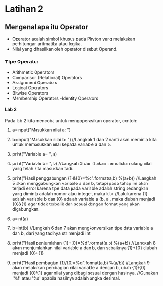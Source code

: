 # Latihan 2

## Mengenal apa itu Operator
- Operator adalah simbol khusus pada Phyton yang melakukan perhitungan aritmatika atau logika.
- Nilai yang dihasilkan oleh operator disebut Operand.

### Tipe Operator
- Arithmetic Operators
- Comparison (Relational) Operators
- Assignment Operators
- Logical Operators
- Bitwise Operators
- Membership Operators
-Identity Operators

#### Lab 2
Pada lab 2 kita mencoba untuk mengoperasikan operator, contoh:
1. a=input("Masukkan nilai a: ")
2. b=input("Masukkan nilai b: ")
//Langkah 1 dan 2 nanti akan meminta kita untuk memasukkan nilai kepada variable a dan b.
3. print("Variable a= ", a)
4. print("Variable b= ", b)
//Langkah 3 dan 4 akan menuliskan ulang nilai yang telah kita masukkan tadi.
5. print("Hasil penggabungan {1}&{0}=%d".format(a,b) %(a+b))
//Langkah 5 akan menggabungkan variable a dan b, tetapi pada tahap ini akan terjadi error karena tipe data pada variable adalah string sedangkan yang diminta adalah nomor atau integer, maka kit>
//Lalu karena {1} adalah variable b dan {0} adalah variable a (b, a), maka diubah menjadi {0}&{1} agar tidak terbalik dan sesuai dengan format yang akan digabungkan.

6. a=int(a)
7. b=int(b)
//Langkah 6 dan 7 akan mengkonversikan tipe data variable a dan b, dari yang tadinya str menjadi int.
8. print("Hasil penjumlahan {1}+{0}=%d".format(a,b) %(a+b))
//Langkah 8 akan menjumlahkan nilai variable a dan b, dan sebaiknya {1}+{0} diubah menjadi {0}+{1}
9. print("Hasil pembagian {1}/{0}=%d".format(a,b) %(a/b))
//Langkah 9 akan melakukan pembagian nilai variable a dengan b, ubah {1}/{0} menjadi {0}/{1} agar nilai yang dibagi sesuai dengan hasilnya.
//Gunakan '%f' atau '%s' apabila hasilnya adalah angka desimal.

